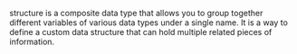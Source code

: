  structure is a composite data type that allows you to group together different variables of various data types under a single name. It is a way to define a custom data structure that can hold multiple related pieces of information.
